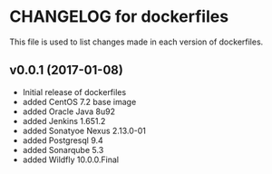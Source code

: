 # CHANGELOG for dockerfiles

This file is used to list changes made in each version of dockerfiles.

## v0.0.1 (2017-01-08)
* Initial release of dockerfiles
* added CentOS 7.2 base image
* added Oracle Java 8u92
* added Jenkins 1.651.2
* added Sonatyoe Nexus 2.13.0-01
* added Postgresql 9.4
* added Sonarqube 5.3
* added Wildfly 10.0.0.Final
